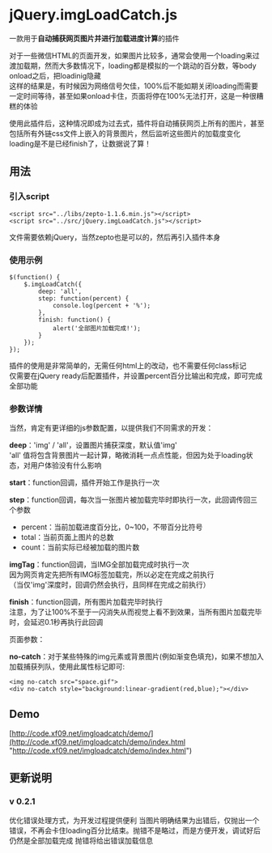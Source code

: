 # jQuery.imgLoadCatch.js #

一款用于**自动捕获网页图片并进行加载进度计算**的插件

对于一些微信HTML的页面开发，如果图片比较多，通常会使用一个loading来过渡加载期，然而大多数情况下，loading都是模拟的一个跳动的百分数，等body onload之后，把loadinig隐藏  
这样的结果是，有时候因为网络信号欠佳，100%后不能如期关闭loading而需要一定时间等待，甚至如果onload卡住，页面将停在100%无法打开，这是一种很糟糕的体验

使用此插件后，这种情况即成为过去式，插件将自动捕获网页上所有的图片，甚至包括所有外链css文件上嵌入的背景图片，然后监听这些图片的加载度变化  
loading是不是已经finish了，让数据说了算！


## 用法 ##

### 引入script ###
	<script src="../libs/zepto-1.1.6.min.js"></script>
	<script src="../src/jQuery.imgLoadCatch.js"></script>

文件需要依赖jQuery，当然zepto也是可以的，然后再引入插件本身

### 使用示例 ###

	$(function() {
		$.imgLoadCatch({
			deep: 'all',
			step: function(percent) {
				console.log(percent + '%');
			},
			finish: function() {
				alert('全部图片加载完成!');
			}
		});
	});

插件的使用是非常简单的，无需任何html上的改动，也不需要任何class标记  
仅需要在jQuery ready后配置插件，并设置percent百分比输出和完成，即可完成全部功能

### 参数详情 ###

当然，肯定有更详细的js参数配置，以提供我们不同需求的开发：

**deep**：'img' / 'all'，设置图片捕获深度，默认值'img'  
'all' 值将包含背景图片一起计算，略微消耗一点点性能，但因为处于loading状态，对用户体验没有什么影响

**start**：function回调，插件开始工作是执行一次

**step**：function回调，每次当一张图片被加载完毕时即执行一次，此回调传回三个参数

- percent：当前加载进度百分比，0~100，不带百分比符号
- total：当前页面上图片的总数
- count：当前实际已经被加载的图片数

**imgTag**：function回调，当IMG全部加载完成时执行一次  
因为网页肯定先把所有IMG标签加载完，所以必定在完成之前执行  
（当仅'img'深度时，回调仍然会执行，且同样在完成之前执行）

**finish**：function回调，所有图片加载完毕时执行  
注意，为了让100%不至于一闪消失从而视觉上看不到效果，当所有图片加载完毕时，会延迟0.1秒再执行此回调

页面参数：

**no-catch**：对于某些特殊的img元素或背景图片(例如渐变色填充)，如果不想加入加载捕获列队，使用此属性标记即可:

	<img no-catch src="space.gif">
	<div no-catch style="background:linear-gradient(red,blue);"></div>


## Demo ##
[http://code.xf09.net/imgloadcatch/demo/](http://code.xf09.net/imgloadcatch/demo/index.html "http://code.xf09.net/imgloadcatch/demo/index.html")

## 更新说明 ##

### v 0.2.1 ###
优化错误处理方式，为开发过程提供便利
当图片明确结果为出错后，仅抛出一个错误，不再会卡住loading百分比结束。抛错不是略过，而是方便开发，调试好后仍然是全部加载完成
抛错将给出错误加载信息

